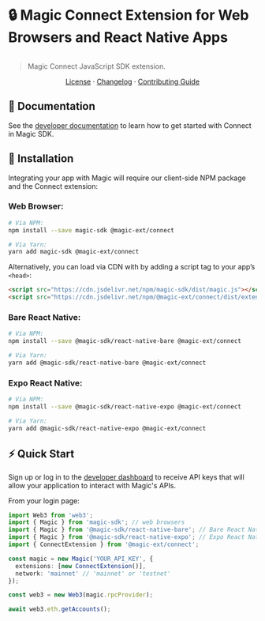 # 🔒 Magic Connect Extension for Web Browsers and React Native Apps

[![<MagicLabs>](https://circleci.com/gh/magiclabs/magic-js.svg?style=shield)](https://circleci.com/gh/magiclabs/magic-js)

> Magic Connect JavaScript SDK extension.

<p align="center">
  <a href="https://github.com/magiclabs/magic-js/blob/master/packages/@magic-ext/connect/LICENSE">License</a> ·
  <a href="https://github.com/magiclabs/magic-js/blob/master/packages/@magic-ext/connect/CHANGELOG.md">Changelog</a> ·
  <a href="https://github.com/magiclabs/magic-js/blob/master/CONTRIBUTING.md ">Contributing Guide</a>
</p>

## 📖 Documentation

See the [developer documentation](https://magic.link/docs/connect) to learn how to get started with Connect in Magic SDK.

## 🔗 Installation

Integrating your app with Magic will require our client-side NPM package and the Connect extension:

### Web Browser:
```bash
# Via NPM:
npm install --save magic-sdk @magic-ext/connect

# Via Yarn:
yarn add magic-sdk @magic-ext/connect
```
Alternatively, you can load via CDN with by adding a script tag to your app’s `<head>`:

```html
<script src="https://cdn.jsdelivr.net/npm/magic-sdk/dist/magic.js"></script>
<script src="https://cdn.jsdelivr.net/npm/@magic-ext/connect/dist/extension.js"></script>
```
### Bare React Native:
```bash
# Via NPM:
npm install --save @magic-sdk/react-native-bare @magic-ext/connect

# Via Yarn:
yarn add @magic-sdk/react-native-bare @magic-ext/connect
```
### Expo React Native:
```bash
# Via NPM:
npm install --save @magic-sdk/react-native-expo @magic-ext/connect

# Via Yarn:
yarn add @magic-sdk/react-native-expo @magic-ext/connect
```

## ⚡️ Quick Start

Sign up or log in to the [developer dashboard](https://dashboard.magic.link) to receive API keys that will allow your application to interact with Magic's APIs.

From your login page:

```ts
import Web3 from 'web3';
import { Magic } from 'magic-sdk'; // web browsers
import { Magic } from '@magic-sdk/react-native-bare'; // Bare React Native
import { Magic } from '@magic-sdk/react-native-expo'; // Expo React Native
import { ConnectExtension } from '@magic-ext/connect';

const magic = new Magic('YOUR_API_KEY', {
  extensions: [new ConnectExtension()],
  network: 'mainnet' // 'mainnet' or 'testnet'
});

const web3 = new Web3(magic.rpcProvider);

await web3.eth.getAccounts();
```
